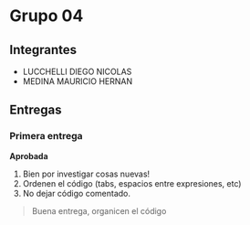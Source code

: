 # Grupo 04

## Integrantes

* LUCCHELLI DIEGO NICOLAS
* MEDINA MAURICIO HERNAN

## Entregas

### Primera entrega

**Aprobada**

1. Bien por investigar cosas nuevas!
2. Ordenen el código (tabs, espacios entre expresiones, etc)
3. No dejar código comentado.
 
> Buena entrega, organicen el código
